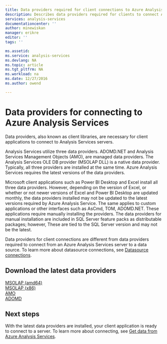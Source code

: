 ```yaml
---
title: Data providers required for client connections to Azure Analysis Services | Microsoft Docs
description: Describes data providers required for clients to connect Azure Analysis Services
services: analysis-services
documentationcenter: ''
author: minewiskan
manager: erikre
editor: ''
tags: ''

ms.assetid: 
ms.service: analysis-services
ms.devlang: NA
ms.topic: article
ms.tgt_pltfrm: NA
ms.workload: na
ms.date: 12/27/2016
ms.author: owend

---
```


# Data providers for connecting to Azure Analysis Services

Data providers, also known as client libraries, are necessary for client applications to connect to Analysis Services servers. 

Analysis Services utilize three data providers. ADOMD.NET and Analysis Services Management Objects (AMO), are managed data providers. The Analysis Services OLE DB provider (MSOLAP DLL) is a native data provider. Typically, all three providers are installed at the same time. Azure Analysis Services requires the latest versions of the data providers. 

Microsoft client applications such as Power BI Desktop and Excel install all three data providers. However, depending on the version of Excel, or whether or not newer versions of Excel and Power BI Desktop are updated monthly, the data providers installed may not be updated to the latest versions required by Azure Analysis Service. The same applies to custom applications or other interfaces such as AsCmd, TOM, ADOMD.NET. These applications require manually installing the providers. The data providers for manual installation are included in SQL Server feature packs as distributable packages; however, These are tied to the SQL Server version and may not be the latest.  

Data providers for client connections are different from data providers required to connect from an Azure Analysis Services server to a data source. To learn more about datasource connections, see [Datasource connections](analysis-services-datasource.md).
 
## Download the latest data providers  

[MSOLAP (amd64)](https://go.microsoft.com/fwlink/?linkid=829576)</br>
[MSOLAP (x86)](https://go.microsoft.com/fwlink/?linkid=829575)</br>
[AMO](https://go.microsoft.com/fwlink/?linkid=829578)</br>
[ADOMD](https://go.microsoft.com/fwlink/?linkid=829577)</br>

## Next steps
With the latest data providers are installed, your client application is ready to connect to a server. To learn more about connecting, see [Get data from Azure Analysis Services](analysis-services-connect.md).

